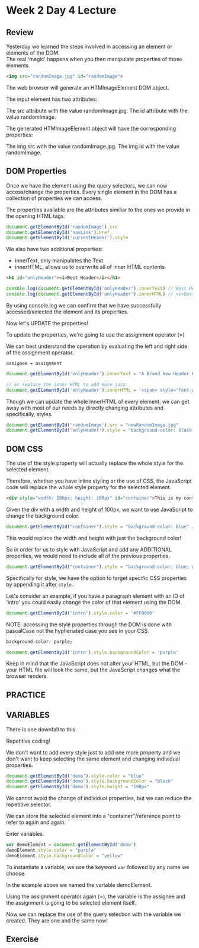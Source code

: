 # Week 2 Day 4 Lecture

## Review

Yesterday we learned the steps involved in accessing an element or elements of the DOM.  
The real 'magic' happens when you then manipulate properties of those elements.



```html
<img src="randomImage.jpg" id="randomImage">
```

The web browser will generate an HTMImageElement DOM object.

The input element has two attributes:

The src attribute with the value randomImage.jpg.
The id attribute with the value randomImage.

The generated HTMImageElement object will have the corresponding properties:

The img.src with the value randomImage.jpg.
The img.id with the value randomImage.

## DOM Properties

Once we have the element using the query selectors, we can now access/change the properties. Every single element in the DOM has a collection of properties we can access. 

The properties available are the attributes similiar to the ones we provide in the opening HTML tags.

```js
document.getElementById('randomImage').src
document.getElementById('navLink').href
document.getElementById('currentHeader').style
```

We also have two additional properties:
- innerText, only manipulates the Text
- innerHTML, allows us to overwrite all of inner HTML contents

```html
<h1 id="onlyHeader"><i>Best Header</i></h1>
```

```javascript
console.log(document.getElementById('onlyHeader').innerText) // Best Header
console.log(document.getElementById('onlyHeader').innerHTML) // <i>Best Header</i>
```

By using console.log we can confirm that we have successfully accessed/selected the element and its properties.

Now let's UPDATE the properties!

To update the properties, we're going to use the assignment operator (=)

We can best understand the operation by evaluating the left and right side of the assignment operator.

```syntax
assignee = assignment
```

```js
document.getElementById('onlyHeader').innerText = "A Brand New Header By JavaScript"

// or replace the inner HTML to add more jazz
document.getELementById('onlyHeader').innerHTML = '<span> style="font-weight: 300">A sleek Header</span>'
```

Though we can update the whole innerHTML of every element, we can get away with most of our needs by directly changing attributes and specifically, styles.

```js
document.getElementById('randomImage').src = "newRandomImage.jpg"
document.getElementById('onlyHeader').style = "background-color: black; color: white;"
```

## DOM CSS

The use of the style property will actually replace the whole style for the selected element.

Therefore, whether you have inline styling or the use of CSS, the JavaScript code will replace the whole style property for the selected element.

```html
<div style="width: 100px; height: 100px" id="container">This is my container</div>
```

Given the div with a width and height of 100px, we want to use JavaScript to change the background color.

```js
document.getElementById("container").style = "background-color: blue" // bad
```

This would replace the width and height with just the background color!

So in order for us to style with JavaScript and add any ADDITIONAL properties, we would need to include all of the previous properties.

```js
document.getElementById("container").style = "background-color: blue; width: 100px; height: 100px" // better but not good.
```

Specifically for style, we have the option to target specific CSS properties by appending it after `style.`

Let's consider an example, if you have a paragraph element with an ID of 'intro' you could easily change the color of that element using the DOM.

```js
document.getElementById('intro').style.color = '#FF0000'
```
NOTE: accessing the style properties through the DOM is done with pascalCase not the hyphenated case you see in your CSS.

```css
background-color: purple;
```

```js
document.getElementById('intro').style.backgroundColor = 'purple'
```

Keep in mind that the JavaScript does not alter your HTML, but the DOM - your HTML file will look the same, but the JavaScript changes what the browser renders.

## PRACTICE

## VARIABLES

There is one downfall to this.









Repetitive coding!


We don't want to add every style just to add one more property
and we don't want to keep selecting the same element and changing individual properties.

```js
document.getElementById('demo').style.color = "blue"
document.getElementById('demo').style.backgroundColor = "black"
document.getElementById('demo').style.height = "100px"

```

We cannot avoid the change of individual properties, but we can reduce the repetitive selector.

We can store the selected element into a "container"/reference point to refer to again and again.

Enter variables.

```js
var demoElement = document.getElementById('demo')
demoElement.style.color = "purple"
demoElement.style.backgroundColor = "yellow"
```

To instantiate a variable, we use the keyword `var` followed by any name we choose.

In the example above we named the variable demoElement.

Using the assignment operator again (=), the variable is the assignee and the assignment is going to be selected element itself.

Now we can replace the use of the query selection with the variable we created. They are one and the same now!

## Exercise